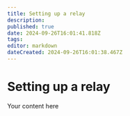```yaml
---
title: Setting up a relay
description: 
published: true
date: 2024-09-26T16:01:41.818Z
tags: 
editor: markdown
dateCreated: 2024-09-26T16:01:38.467Z
---
```


# Setting up a relay
Your content here